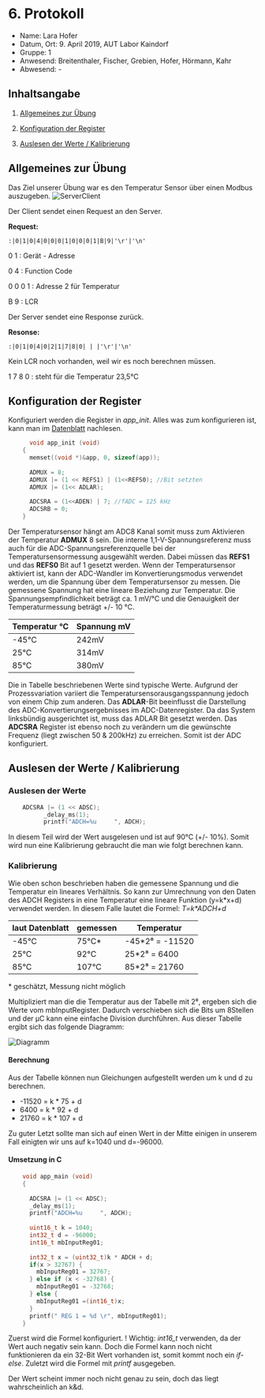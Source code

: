  # 6. Protokoll	
 - Name: Lara Hofer
 - Datum, Ort: 9. April 2019, AUT Labor Kaindorf
 - Gruppe: 1
 - Anwesend: Breitenthaler, Fischer, Grebien, Hofer, Hörmann, Kahr
 - Abwesend: -
 
## Inhaltsangabe
1. [Allgemeines zur Übung](https://github.com/HTLMechatronics/m15-la1-sx/blob/hoflam15/protokoll_g1_hoflam15_09_04_2019.md#allgemeines-zur-%C3%BCbung)

2. [Konfiguration der Register](https://github.com/HTLMechatronics/m15-la1-sx/blob/hoflam15/protokoll_g1_hoflam15_09_04_2019.md#konfiguration-der-register)

3. [Auslesen der Werte / Kalibrierung](https://github.com/HTLMechatronics/m15-la1-sx/blob/hoflam15/protokoll_g1_hoflam15_09_04_2019.md#auslesen-der-werte--kalibrierung)


## Allgemeines zur Übung
Das Ziel unserer Übung war es den Temperatur Sensor über einen Modbus auszugeben. 
![ServerClient](https://github.com/HTLMechatronics/m15-la1-sx/blob/hoflam15/data/ServerClient.png)

Der Client sendet einen Request an den Server.

**Request:**

    :|0|1|0|4|0|0|0|1|0|0|0|1|B|9|'\r'|'\n'
    
0 1 : Gerät - Adresse

0 4 : Function Code

0 0 0 1 : Adresse 2 für Temperatur

B 9 : LCR


Der Server sendet eine Response zurück.

**Resonse:**

    :|0|1|0|4|0|2|1|7|8|0| | |'\r'|'\n'
    
Kein LCR noch vorhanden, weil wir es noch berechnen müssen.

1 7 8 0 : steht für die Temperatur 23,5°C


## Konfiguration der Register

Konfiguriert werden die Register in *app_init*. Alles was zum konfigurieren ist, kann man im  [Datenblatt](https://www.sparkfun.com/datasheets/Components/SMD/ATMega328.pdf) nachlesen.

```C
      void app_init (void)
    {
      memset((void *)&app, 0, sizeof(app));
      
      ADMUX = 8;
      ADMUX |= (1 << REFS1) | (1<<REFS0); //Bit setzten
      ADMUX |= (1<< ADLAR);
      
      ADCSRA = (1<<ADEN) | 7; //fADC = 125 kHz
      ADCSRB = 0;
    }
```

Der Temperatursensor hängt am ADC8 Kanal somit muss zum Aktivieren der Temperatur **ADMUX** 8 sein. Die interne 1,1-V-Spannungsreferenz muss auch für die ADC-Spannungsreferenzquelle bei der Temperatursensormessung ausgewählt werden. Dabei müssen das **REFS1** und das **REFS0** Bit auf 1 gesetzt werden. Wenn der Temperatursensor aktiviert ist, kann der ADC-Wandler im Konvertierungsmodus verwendet werden, um die Spannung über dem Temperatursensor zu messen. Die gemessene Spannung hat eine lineare Beziehung zur Temperatur. Die Spannungsempfindlichkeit beträgt ca. 1 mV/°C und die Genauigkeit der Temperaturmessung beträgt +/- 10 °C.

|Temperatur °C|  Spannung mV|
|--|--|
| -45°C | 242mV |
|  25°C | 314mV |
|  85°C | 380mV |

Die in Tabelle beschriebenen Werte sind typische Werte. Aufgrund der Prozessvariation variiert die Temperatursensorausgangsspannung jedoch von einem Chip zum anderen.
Das **ADLAR**-Bit beeinflusst die Darstellung des ADC-Konvertierungsergebnisses im ADC-Datenregister. Da das System linksbündig ausgerichtet ist, muss das ADLAR Bit gesetzt werden. Das **ADCSRA** Register ist ebenso noch zu verändern um die gewünschte Frequenz (liegt zwischen 50 & 200kHz) zu erreichen. 
Somit ist der ADC konfiguriert.

## Auslesen der Werte / Kalibrierung


### Auslesen der Werte

```C
    ADCSRA |= (1 << ADSC);
          _delay_ms(1);
          printf("ADCH=%u     ", ADCH);
```

In diesem Teil wird der Wert ausgelesen und ist auf 90°C (+/- 10%). Somit wird nun eine Kalibrierung gebraucht die man wie folgt berechnen kann.

### Kalibrierung

Wie oben schon beschrieben haben die gemessene Spannung und die Temperatur ein lineares Verhältnis. So kann zur Umrechnung von den Daten des ADCH Registers in eine Temperatur eine lineare Funktion (y=k\*x+d) verwendet werden. In diesem Falle lautet die Formel: *T=k\*ADCH+d*


|laut Datenblatt|  gemessen | Temperatur |
|--|--|--|
| -45°C | 75°C* | -45*2⁸ = -11520 |
|  25°C | 92°C | 25*2⁸ = 6400 |
|  85°C | 107°C | 85*2⁸ = 21760 |

\* geschätzt, Messung nicht möglich

Multipliziert man die die Temperatur aus der Tabelle mit 2⁸, ergeben sich die Werte vom mbInputRegister. Dadurch verschieben sich die Bits um 8Stellen und der µC kann eine einfache Division durchführen.
Aus dieser Tabelle ergibt sich das folgende Diagramm:

![Diagramm](https://github.com/HTLMechatronics/m15-la1-sx/blob/hoflam15/data/Diagramm.PNG)

#### Berechnung

Aus der Tabelle können nun Gleichungen aufgestellt werden um k und d zu berechnen.

 - -11520 = k \* 75 + d
 -   6400 = k \* 92 + d
 -  21760 = k \* 107 + d

Zu guter Letzt sollte man sich auf einen Wert in der Mitte einigen in unserem Fall einigten wir uns auf k=1040 und d=-96000.

#### Umsetzung in C

```C
    void app_main (void)
    {
      
      ADCSRA |= (1 << ADSC);
      _delay_ms(1);
      printf("ADCH=%u     ", ADCH);
      
      uint16_t k = 1040;
      int32_t d = -96000;
      int16_t mbInputReg01;
      
      int32_t x = (uint32_t)k * ADCH + d;
      if(x > 32767) {
        mbInputReg01 = 32767;
      } else if (x < -32768) {
        mbInputReg01 = -32768;
      } else {
        mbInputReg01 =(int16_t)x;
      }
      printf(" REG 1 = %d \r", mbInputReg01);
    }
```

Zuerst wird die Formel konfiguriert.
! Wichtig: *int16_t* verwenden, da der Wert auch negativ sein kann.
Doch die Formel kann noch nicht funktionieren da ein 32-Bit Wert vorhanden ist, somit kommt noch ein *if-else*.
Zuletzt wird die Formel mit *printf* ausgegeben.


Der Wert scheint immer noch nicht genau zu sein, doch das liegt wahrscheinlich an k&d. 


